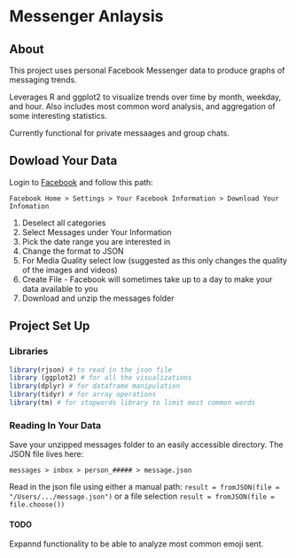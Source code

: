 # Messenger Anlaysis

## About

This project uses personal Facebook Messenger data to produce graphs of messaging trends.

Leverages R and ggplot2 to visualize trends over time by month, weekday, and hour. Also includes most common word analysis, and aggregation of some interesting statistics.

Currently functional for private messaages and group chats.

## Dowload Your Data

Login to [Facebook](https://www.facebook.com "Title") and follow this path:

`Facebook Home > Settings > Your Facebook Information > Download Your Infomation`

1. Deselect all categories
2. Select Messages under Your Information
3. Pick the date range you are interested in
4. Change the format to JSON
5. For Media Quality select low (suggested as this only changes the quality of the images and videos)
6. Create File - Facebook will sometimes take up to a day to make your data available to you
7. Download and unzip the messages folder

## Project Set Up

### Libraries
```r
library(rjson) # to read in the json file
library (ggplot2) # for all the visualizations
library(dplyr) # for dataframe manipulation
library(tidyr) # for array operations
library(tm) # for stopwords library to limit most common words
```

### Reading In Your Data

Save your unzipped messages folder to an easily accessible directory. The JSON file lives here:

`messages > inbox > person_##### > message.json`

Read in the json file using either a manual path:
`result = fromJSON(file =  "/Users/.../message.json")`
or a file selection
`result = fromJSON(file =  file.choose())`






#### TODO ####

Expannd functionality to be able to analyze most common emoji sent.